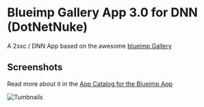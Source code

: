 # Blueimp Gallery App 3.0 for DNN (DotNetNuke)
A 2sxc / DNN App based on the awesome [blueimp Gallery](https://github.com/blueimp/Gallery)

## Screenshots
Read more about it in the [App Catalog for the Blueimp App](http://2sxc.org/en/apps/app/blueimp-gallery-slider-2-app-for-dnn-dotnetnuke)

![Tumbnails](http://2sxc.org/Portals/0/adam/AppCatalog/2_FFwkdvhEusRwnxeddteQ/ExternalResources/Store%20Collage%202016-04-20.png)

